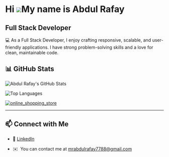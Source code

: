 Hi ![](https://user-images.githubusercontent.com/18350557/176309783-0785949b-9127-417c-8b55-ab5a4333674e.gif)My name is Abdul Rafay
===================================================================================================================================

Full Stack Developer
--------------------

💻 As a Full Stack Developer, I enjoy crafting responsive, scalable, and user-friendly applications. I have strong problem-solving skills and a love for clean, maintainable code.


## 📊 GitHub Stats

![Abdul Rafay's GitHub Stats](https://github-readme-stats.vercel.app/api?username=Abdul-Rafay2005&show_icons=true&theme=radical)

![Top Languages](https://github-readme-stats.vercel.app/api/top-langs/?username=Abdul-Rafay2005&layout=compact&theme=radical)

[![online_shopping_store](https://github-readme-stats.vercel.app/api/pin/?username=Abdul-Rafay2005&repo=online_shopping_store&theme=radical)](https://github.com/Abdul-Rafay2005/online_shopping_store)



---

## 📫 Connect with Me

- 💼 [LinkedIn](https://www.linkedin.com/in/abdul-rafay-18bab5356/) 

*   ✉️  You can contact me at [mrabdulrafay7788@gmail.com](mailto:mrabdulrafay7788@gmail.com)
